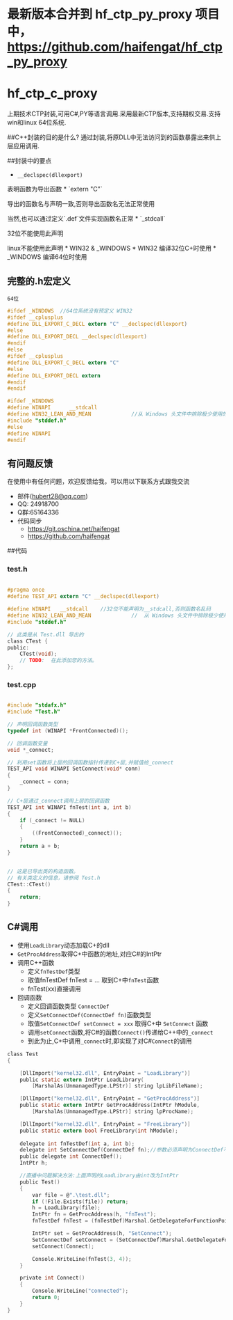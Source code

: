 # 最新版本合并到 hf_ctp_py_proxy 项目中， https://github.com/haifengat/hf_ctp_py_proxy

# hf_ctp_c_proxy
 上期技术CTP封装,可用C#,PY等语言调用.采用最新CTP版本,支持期权交易.支持win和linux 64位系统.
 
##C++封装的目的是什么?
通过封装,将原DLL中无法访问到的函数暴露出来供上层应用调用.

##封装中的要点

* `__declspec(dllexport)`
 <p>  表明函数为导出函数
* `extern "C"`
  <p> 导出的函数名与声明一致,否则导出函数名无法正常使用
  <p> 当然,也可以通过定义`.def`文件实现函数名正常
* `_stdcall`
  <p> 32位不能使用此声明
  <p> linux不能使用此声明
* WIN32 & _WINDOWS
  * WIN32 编译32位C+时使用
  * _WINDOWS 编译64位时使用

## 完整的.h宏定义
  `64位`
```c
#ifdef _WINDOWS  //64位系统没有预定义 WIN32
#ifdef __cplusplus
#define DLL_EXPORT_C_DECL extern "C" __declspec(dllexport)
#else
#define DLL_EXPORT_DECL __declspec(dllexport)
#endif
#else
#ifdef __cplusplus
#define DLL_EXPORT_C_DECL extern "C"
#else
#define DLL_EXPORT_DECL extern
#endif
#endif

#ifdef _WINDOWS
#define WINAPI      __stdcall
#define WIN32_LEAN_AND_MEAN             //从 Windows 头文件中排除极少使用的信息
#include "stddef.h"
#else
#define WINAPI
#endif

```
## 有问题反馈
在使用中有任何问题，欢迎反馈给我，可以用以下联系方式跟我交流

* 邮件(hubert28@qq.com)
* QQ: 24918700
* Q群:65164336
* 代码同步
    * https://git.oschina.net/haifengat
    * https://github.com/haifengat

##代码
### test.h

```c
  
#pragma once
#define TEST_API extern "C" __declspec(dllexport)

#define WINAPI   __stdcall    //32位不能声明为__stdcall,否则函数名乱码
#define WIN32_LEAN_AND_MEAN             //  从 Windows 头文件中排除极少使用的信息
#include "stddef.h"

// 此类是从 Test.dll 导出的
class CTest {
public:
	CTest(void);
	// TODO:  在此添加您的方法。
};

```

### test.cpp

```c

#include "stdafx.h"
#include "Test.h"

// 声明回调函数类型
typedef int (WINAPI *FrontConnected)();

// 回调函数变量
void *_connect;

// 利用set函数将上层的回调函数指针传递到C+层,并赋值给_connect
TEST_API void WINAPI SetConnect(void* conn)
{
    _connect = conn;
}

// C+层通过_connect调用上层的回调函数
TEST_API int WINAPI fnTest(int a, int b)
{
    if (_connect != NULL)
	{
		((FrontConnected)_connect)();
	}
	return a + b;
}


// 这是已导出类的构造函数。
// 有关类定义的信息，请参阅 Test.h
CTest::CTest()
{
	return;
}
```

## C#调用
* 使用`LoadLibrary`动态加载C+的dll
* `GetProcAddress`取得C+中函数的地址,对应C#的IntPtr
* 调用C++函数
    * 定义`fnTestDef`类型
    * 取值fnTestDef fnTest = ... 取到C+中`fnTest`函数
    * fnTest(xx)直接调用
* 回调函数
    * 定义回调函数类型 `ConnectDef`
    * 定义`SetConnectDef(ConnectDef fn)`函数类型
    * 取值`SetConnectDef setConnect = xxx` 取得C+中 `SetConnect` 函数
    * 调用`setConnect`函数,将C#的函数`Connect()`传递给C++中的`_connect`
    * 到此为止,C+中调用`_connect`时,即实现了对C#`Connect`的调用

```c
class Test
{

	[DllImport("kernel32.dll", EntryPoint = "LoadLibrary")]
	public static extern IntPtr LoadLibrary(
		[MarshalAs(UnmanagedType.LPStr)] string lpLibFileName);

	[DllImport("kernel32.dll", EntryPoint = "GetProcAddress")]
	public static extern IntPtr GetProcAddress(IntPtr hModule,
		[MarshalAs(UnmanagedType.LPStr)] string lpProcName);

	[DllImport("kernel32.dll", EntryPoint = "FreeLibrary")]
	public static extern bool FreeLibrary(int hModule);
	
	delegate int fnTestDef(int a, int b);
	delegate int SetConnectDef(ConnectDef fn);//参数必须声明为ConnectDef不能用Delegate
	public delegate int ConnectDef();
	IntPtr h;

	//直播中问题解决方法:上面声明的LoadLibrary由int改为IntPtr
	public Test()
	{
		var file = @".\test.dll";
		if (!File.Exists(file)) return;
		h = LoadLibrary(file);
		IntPtr fn = GetProcAddress(h, "fnTest");
		fnTestDef fnTest = (fnTestDef)Marshal.GetDelegateForFunctionPointer(fn, typeof(fnTestDef));

		IntPtr set = GetProcAddress(h, "SetConnect");
		SetConnectDef setConnect = (SetConnectDef)Marshal.GetDelegateForFunctionPointer(set, typeof(SetConnectDef));
		setConnect(Connect);

		Console.WriteLine(fnTest(3, 4));
	}

	private int Connect()
	{
		Console.WriteLine("connected");
		return 0;
	}
}
```

